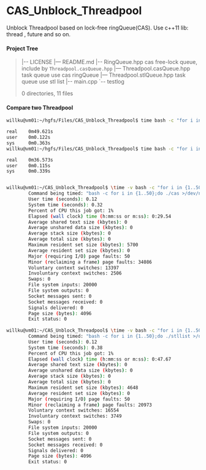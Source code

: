 # CAS_Unblock_Threadpool
Unblock Threadpool based on lock-free ringQueue(CAS). Use c++11 lib: thread , future and so on.



#### Project Tree

> |-- LICENSE
> |— README.md
> |-- RingQueue.hpp							  cas free-lock queue, include by `Threadpool.casQueue.hpp`
> |— Threadpool.casQueue.hpp	  task queue use cas ringQueue
> |— Threadpool.stlQueue.hpp 	  task  queue use stl list
> |-- main.cpp
> `-- testlog
>
> 0 directories, 11 files



#### Compare two Threadpool

```bash
willku@vm01:~/hgfs/Files/CAS_Unblock_Threadpool$ time bash -c "for i in {1..50};do ./stllist >/dev/null;done"

real    0m49.621s
user    0m0.122s
sys     0m0.363s
willku@vm01:~/hgfs/Files/CAS_Unblock_Threadpool$ time bash -c "for i in {1..50};do ./casQ >/dev/null;done"

real    0m36.573s
user    0m0.115s
sys     0m0.339s


willku@vm01:~/CAS_Unblock_Threadpool$ \time -v bash -c "for i in {1..50};do ./casQ >/dev/null;done"
        Command being timed: "bash -c for i in {1..50};do ./cas >/dev/null;done"
        User time (seconds): 0.12
        System time (seconds): 0.32
        Percent of CPU this job got: 1%
        Elapsed (wall clock) time (h:mm:ss or m:ss): 0:29.54
        Average shared text size (kbytes): 0
        Average unshared data size (kbytes): 0
        Average stack size (kbytes): 0
        Average total size (kbytes): 0
        Maximum resident set size (kbytes): 5700
        Average resident set size (kbytes): 0
        Major (requiring I/O) page faults: 50
        Minor (reclaiming a frame) page faults: 34086
        Voluntary context switches: 13397
        Involuntary context switches: 2506
        Swaps: 0
        File system inputs: 20000
        File system outputs: 0
        Socket messages sent: 0
        Socket messages received: 0
        Signals delivered: 0
        Page size (bytes): 4096
        Exit status: 0
        
willku@vm01:~/CAS_Unblock_Threadpool$ \time -v bash -c "for i in {1..50};do ./stlQ >/dev/null;done"
        Command being timed: "bash -c for i in {1..50};do ./stllist >/dev/null;done"
        User time (seconds): 0.12
        System time (seconds): 0.38
        Percent of CPU this job got: 1%
        Elapsed (wall clock) time (h:mm:ss or m:ss): 0:47.67
        Average shared text size (kbytes): 0
        Average unshared data size (kbytes): 0
        Average stack size (kbytes): 0
        Average total size (kbytes): 0
        Maximum resident set size (kbytes): 4648
        Average resident set size (kbytes): 0
        Major (requiring I/O) page faults: 50
        Minor (reclaiming a frame) page faults: 20973
        Voluntary context switches: 16554
        Involuntary context switches: 3749
        Swaps: 0
        File system inputs: 20000
        File system outputs: 0
        Socket messages sent: 0
        Socket messages received: 0
        Signals delivered: 0
        Page size (bytes): 4096
        Exit status: 0

```





